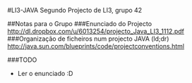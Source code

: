 #LI3-JAVA
Segundo Projecto de LI3, grupo 42

##Notas para o Grupo
###Enunciado do Projecto
http://dl.dropbox.com/u/6013254/projecto_Java_LI3_1112.pdf
###Organização de ficheiros num projecto JAVA (ld;dr)
http://java.sun.com/blueprints/code/projectconventions.html

###TODO
* Ler o enunciado :D